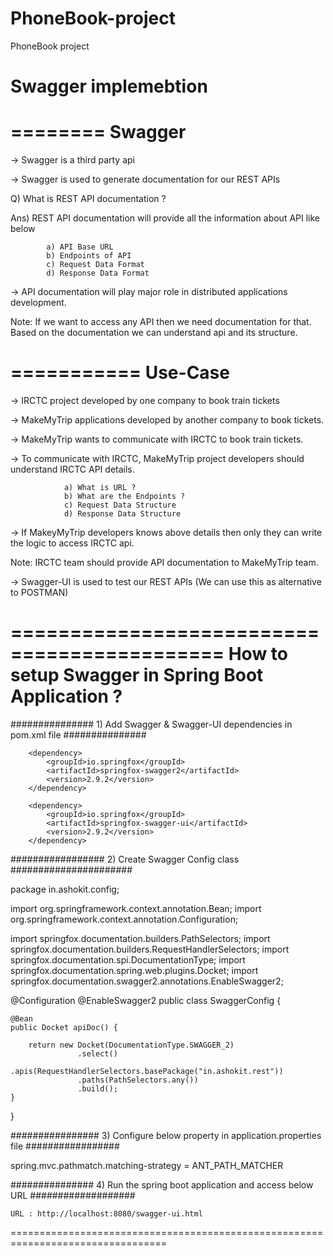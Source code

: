 # PhoneBook-project
PhoneBook project

# Swagger implemebtion
========
Swagger
========

-> Swagger is a third party api

-> Swagger is used to generate documentation for our REST APIs


Q) What is REST API documentation ?

Ans) REST API documentation will provide all the information about API like below

			a) API Base URL
			b) Endpoints of API
			c) Request Data Format
			d) Response Data Format


-> API documentation will play major role in distributed applications development.


Note: If we want to access any API then we need documentation for that. Based on the documentation we can understand api and its structure.

===========
Use-Case
===========

-> IRCTC project developed by one company to book train tickets

-> MakeMyTrip applications developed by another company to book tickets.

-> MakeMyTrip wants to communicate with IRCTC to book train tickets.

-> To communicate with IRCTC, MakeMyTrip project developers should understand IRCTC API details.

				a) What is URL ?
				b) What are the Endpoints ?
				c) Request Data Structure
				d) Response Data Structure

-> If MakeyMyTrip developers knows above details then only they can write the logic to access IRCTC api.

Note: IRCTC team should provide API documentation to MakeMyTrip team.


-> Swagger-UI is used to test our REST APIs (We can use this as alternative to POSTMAN)


============================================
How to setup Swagger in Spring Boot Application ?
============================================

###############  1) Add Swagger & Swagger-UI dependencies in pom.xml file ###############


		<dependency>
			<groupId>io.springfox</groupId>
			<artifactId>springfox-swagger2</artifactId>
			<version>2.9.2</version>
		</dependency>

		<dependency>
			<groupId>io.springfox</groupId>
			<artifactId>springfox-swagger-ui</artifactId>
			<version>2.9.2</version>
		</dependency>



#################  2) Create Swagger Config class ######################

package in.ashokit.config;

import org.springframework.context.annotation.Bean;
import org.springframework.context.annotation.Configuration;

import springfox.documentation.builders.PathSelectors;
import springfox.documentation.builders.RequestHandlerSelectors;
import springfox.documentation.spi.DocumentationType;
import springfox.documentation.spring.web.plugins.Docket;
import springfox.documentation.swagger2.annotations.EnableSwagger2;

@Configuration
@EnableSwagger2
public class SwaggerConfig {
	
	@Bean
	public Docket apiDoc() {
		
		return new Docket(DocumentationType.SWAGGER_2)
				   .select()
				   .apis(RequestHandlerSelectors.basePackage("in.ashokit.rest"))
				   .paths(PathSelectors.any())
				   .build();
	}
}


################  3) Configure below property in application.properties file #################

spring.mvc.pathmatch.matching-strategy = ANT_PATH_MATCHER


###############  4) Run the spring boot application and access below URL ###################

	URL : http://localhost:8080/swagger-ui.html

=================================================================================




